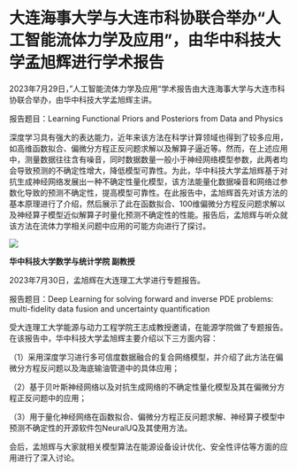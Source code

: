 # 大连海事大学与大连市科协联合举办“人工智能流体力学及应用”，由华中科技大学孟旭辉进行学术报告

2023年7月29日，”人工智能流体力学及应用“学术报告由大连海事大学与大连市科协联合举办，由华中科技大学孟旭辉主讲。

报告题目：Learning Functional Priors and Posteriors from Data and Physics

深度学习具有强大的表达能力，近年来该方法在科学计算领域也得到了较多应用，如高维函数拟合、偏微分方程正反问题求解以及解算子逼近等。然而，在上述应用中，测量数据往往含有噪音，同时数据数量一般小于神经网络模型参数，此两者均会导致预测的不确定性增大，降低模型可靠性。为此，华中科技大学孟旭辉基于对抗生成神经网络发展出一种不确定性量化模型，该方法能量化数据噪音和网络过参数化导致的预测不确定性，提高模型可靠性。在此报告中，孟旭辉首先对该方法的基本原理进行了介绍，然后展示了此在函数拟合、100维偏微分方程反问题求解以及神经算子模型近似解算子时量化预测不确定性的性能。报告后，孟旭辉与听众就该方法在流体力学相关问题中应用的可能方向进行了探讨。

![](https://pic.imgdb.cn/item/65f120869f345e8d03c0543a.png)

**华中科技大学数学与统计学院 副教授**

2023年7月30日，孟旭辉在大连理工大学进行专题报告。

报告题目：Deep Learning for solving forward and inverse PDE problems: multi-fidelity data fusion and uncertainty quantification

受大连理工大学能源与动力工程学院王志成教授邀请，在能源学院做了专题报告。在该报告中，华中科技大学孟旭辉主要介绍以下三方面内容：

（1）采用深度学习进行多可信度数据融合的复合网络模型，并介绍了此方法在偏微分方程反问题以及海底输油管道中的具体应用；

（2）基于贝叶斯神经网络以及对抗生成网络的不确定性量化模型及其在偏微分方程正反问题中的应用；

（3）用于量化神经网络在函数拟合、偏微分方程正反问题求解、神经算子模型中预测不确定性的开源软件包NeuralUQ及其使用方法。

会后，孟旭辉与大家就相关模型算法在能源设备设计优化、安全性评估等方面的应用进行了深入讨论。

